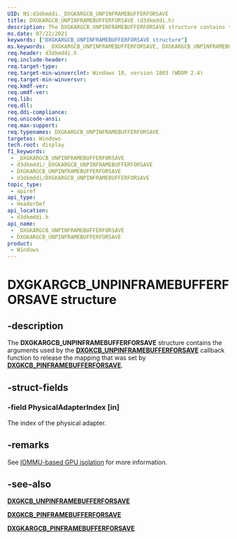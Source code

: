 ```yaml
---
UID: NS:d3dkmddi._DXGKARGCB_UNPINFRAMEBUFFERFORSAVE
title: DXGKARGCB_UNPINFRAMEBUFFERFORSAVE (d3dkmddi.h)
description: The DXGKARGCB_UNPINFRAMEBUFFERFORSAVE structure contains the arguments used by the DXGKCB_UNPINFRAMEBUFFERFORSAVE callback function to release the mapping that was set by DXGKCB_PINFRAMEBUFFERFORSAVE.
ms.date: 07/22/2021
keywords: ["DXGKARGCB_UNPINFRAMEBUFFERFORSAVE structure"]
ms.keywords: _DXGKARGCB_UNPINFRAMEBUFFERFORSAVE, DXGKARGCB_UNPINFRAMEBUFFERFORSAVE,
req.header: d3dkmddi.h
req.include-header: 
req.target-type: 
req.target-min-winverclnt: Windows 10, version 1803 (WDDM 2.4)
req.target-min-winversvr: 
req.kmdf-ver: 
req.umdf-ver: 
req.lib: 
req.dll: 
req.ddi-compliance: 
req.unicode-ansi: 
req.max-support: 
req.typenames: DXGKARGCB_UNPINFRAMEBUFFERFORSAVE
targetos: Windows
tech.root: display
f1_keywords:
 - _DXGKARGCB_UNPINFRAMEBUFFERFORSAVE
 - d3dkmddi/_DXGKARGCB_UNPINFRAMEBUFFERFORSAVE
 - DXGKARGCB_UNPINFRAMEBUFFERFORSAVE
 - d3dkmddi/DXGKARGCB_UNPINFRAMEBUFFERFORSAVE
topic_type:
 - apiref
api_type:
 - HeaderDef
api_location:
 - d3dkmddi.h
api_name:
 - _DXGKARGCB_UNPINFRAMEBUFFERFORSAVE
 - DXGKARGCB_UNPINFRAMEBUFFERFORSAVE
product:
 - Windows
---
```


# DXGKARGCB_UNPINFRAMEBUFFERFORSAVE structure

## -description

The **DXGKARGCB_UNPINFRAMEBUFFERFORSAVE** structure contains the arguments used by the [**DXGKCB_UNPINFRAMEBUFFERFORSAVE**](nc-d3dkmddi-dxgkcb_unpinframebufferforsave.md) callback function to release the mapping that was set by [**DXGKCB_PINFRAMEBUFFERFORSAVE**](nc-d3dkmddi-dxgkcb_pinframebufferforsave.md).

## -struct-fields

### -field PhysicalAdapterIndex [in]

The index of the physical adapter.

## -remarks

See [IOMMU-based GPU isolation](/windows-hardware/drivers/display/iommu-based-gpu-isolation) for more information.

## -see-also

[**DXGKCB_UNPINFRAMEBUFFERFORSAVE**](nc-d3dkmddi-dxgkcb_unpinframebufferforsave.md)

[**DXGKCB_PINFRAMEBUFFERFORSAVE**](nc-d3dkmddi-dxgkcb_pinframebufferforsave.md)

[**DXGKARGCB_PINFRAMEBUFFERFORSAVE**](ns-d3dkmddi-_dxgkargcb_pinframebufferforsave.md)
